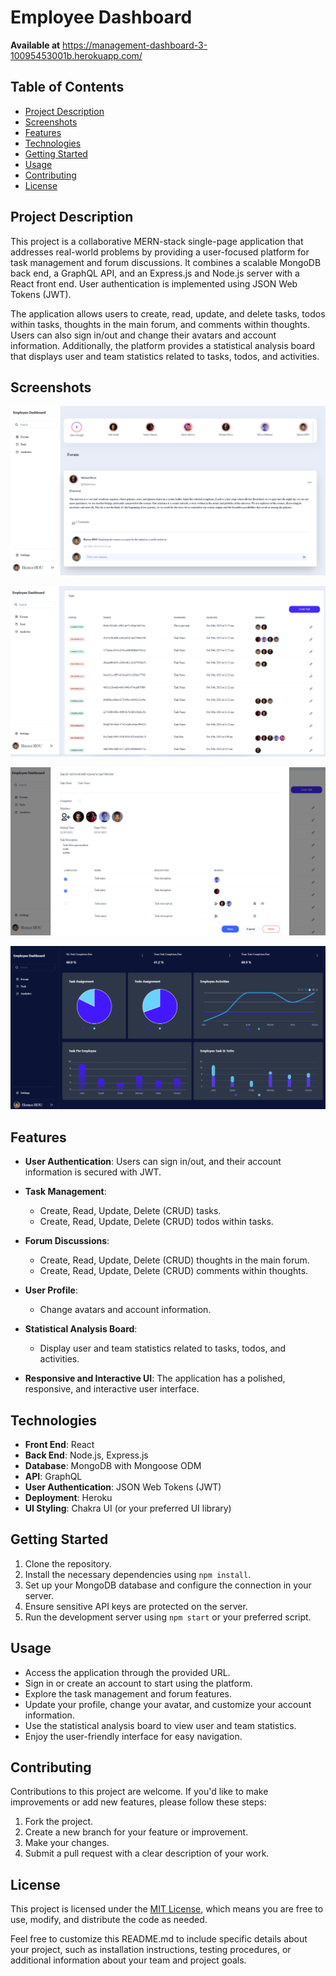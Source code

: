 # Employee Dashboard

**Available at**
https://management-dashboard-3-10095453001b.herokuapp.com/

## Table of Contents

- [Project Description](#project-description)
- [Screenshots](#screenshots)
- [Features](#features)
- [Technologies](#technologies)
- [Getting Started](#getting-started)
- [Usage](#usage)
- [Contributing](#contributing)
- [License](#license)

## Project Description

This project is a collaborative MERN-stack single-page application that addresses real-world problems by providing a user-focused platform for task management and forum discussions. It combines a scalable MongoDB back end, a GraphQL API, and an Express.js and Node.js server with a React front end. User authentication is implemented using JSON Web Tokens (JWT).

The application allows users to create, read, update, and delete tasks, todos within tasks, thoughts in the main forum, and comments within thoughts. Users can also sign in/out and change their avatars and account information. Additionally, the platform provides a statistical analysis board that displays user and team statistics related to tasks, todos, and activities.

## Screenshots
![Platform Screenshot](./client/src/assets/screenshot/Screenshot%202023-10-30%20230326.png)

![Platform Screenshot](./client/src/assets/screenshot/Screenshot%202023-10-30%20230349.png)

![Platform Screenshot](./client/src/assets/screenshot/Screenshot%202023-10-30%20230437.png)

![Platform Screenshot](./client/src/assets/screenshot/Screenshot%202023-10-30%20230129.png)

## Features

- **User Authentication**: Users can sign in/out, and their account information is secured with JWT.

- **Task Management**:
  - Create, Read, Update, Delete (CRUD) tasks.
  - Create, Read, Update, Delete (CRUD) todos within tasks.

- **Forum Discussions**:
  - Create, Read, Update, Delete (CRUD) thoughts in the main forum.
  - Create, Read, Update, Delete (CRUD) comments within thoughts.

- **User Profile**:
  - Change avatars and account information.

- **Statistical Analysis Board**:
  - Display user and team statistics related to tasks, todos, and activities.

- **Responsive and Interactive UI**: The application has a polished, responsive, and interactive user interface.

## Technologies

- **Front End**: React
- **Back End**: Node.js, Express.js
- **Database**: MongoDB with Mongoose ODM
- **API**: GraphQL
- **User Authentication**: JSON Web Tokens (JWT)
- **Deployment**: Heroku
- **UI Styling**: Chakra UI (or your preferred UI library)

## Getting Started

1. Clone the repository.
2. Install the necessary dependencies using `npm install`.
3. Set up your MongoDB database and configure the connection in your server.
4. Ensure sensitive API keys are protected on the server.
5. Run the development server using `npm start` or your preferred script.

## Usage

- Access the application through the provided URL.
- Sign in or create an account to start using the platform.
- Explore the task management and forum features.
- Update your profile, change your avatar, and customize your account information.
- Use the statistical analysis board to view user and team statistics.
- Enjoy the user-friendly interface for easy navigation.

## Contributing

Contributions to this project are welcome. If you'd like to make improvements or add new features, please follow these steps:

1. Fork the project.
2. Create a new branch for your feature or improvement.
3. Make your changes.
4. Submit a pull request with a clear description of your work.

## License

This project is licensed under the [MIT License](LICENSE), which means you are free to use, modify, and distribute the code as needed.

Feel free to customize this README.md to include specific details about your project, such as installation instructions, testing procedures, or additional information about your team and project goals.
